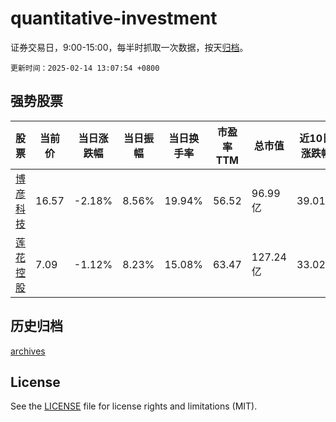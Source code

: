 # quantitative-investment

证券交易日，9:00-15:00，每半时抓取一次数据，按天[归档](archives)。

`更新时间：2025-02-14 13:07:54 +0800`

## 强势股票

|股票|当前价|当日涨跌幅|当日振幅|当日换手率|市盈率TTM|总市值|近10日涨跌幅|
|----|----|----|----|----|----|----|----|
|[博彦科技](https://xueqiu.com/S/SZ002649)|16.57|-2.18%|8.56%|19.94%|56.52|96.99亿|39.01%|
|[莲花控股](https://xueqiu.com/S/SH600186)|7.09|-1.12%|8.23%|15.08%|63.47|127.24亿|33.02%|

## 历史归档

[archives](archives)

## License

See the [LICENSE](LICENSE) file for license rights and limitations (MIT).